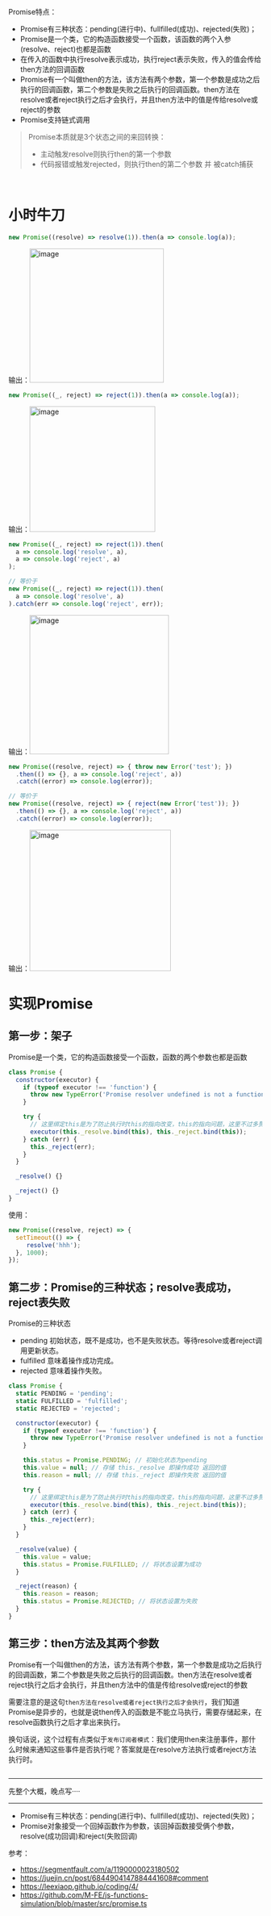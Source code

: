 
Promise特点：
- Promise有三种状态：pending(进行中)、fullfilled(成功)、rejected(失败)；
- Promise是一个类，它的构造函数接受一个函数，该函数的两个入参(resolve、reject)也都是函数
- 在传入的函数中执行resolve表示成功，执行reject表示失败，传入的值会传给then方法的回调函数
- Promise有一个叫做then的方法，该方法有两个参数，第一个参数是成功之后执行的回调函数，第二个参数是失败之后执行的回调函数。then方法在resolve或者reject执行之后才会执行，并且then方法中的值是传给resolve或reject的参数
- Promise支持链式调用

> Promise本质就是3个状态之间的来回转换：
>   - 主动触发resolve则执行then的第一个参数
>   - 代码报错或触发rejected，则执行then的第二个参数 并 被catch捕获

<br>

# 小时牛刀
```js
new Promise((resolve) => resolve(1)).then(a => console.log(a));
```
输出：<img width="266" alt="image" src="https://github.com/Vuact/Blog/assets/74364990/5dcf333f-e942-4696-bacc-af68288d806a">

```js
new Promise((_, reject) => reject(1)).then(a => console.log(a));
```
输出：<img width="249" alt="image" src="https://github.com/Vuact/Blog/assets/74364990/02279dd7-84e3-47dd-b64a-e12d70f3c27e">

```js
new Promise((_, reject) => reject(1)).then(
  a => console.log('resolve', a),
  a => console.log('reject', a)
);

// 等价于
new Promise((_, reject) => reject(1)).then(
  a => console.log('resolve', a)
).catch(err => console.log('reject', err));
```
输出：<img width="276" alt="image" src="https://github.com/Vuact/Blog/assets/74364990/b990b988-8e4a-425b-b8da-0f6e3cd38538">


```js
new Promise((resolve, reject) => { throw new Error('test'); })
  .then(() => {}, a => console.log('reject', a))
  .catch((error) => console.log(error));

// 等价于
new Promise((resolve, reject) => { reject(new Error('test')); })
  .then(() => {}, a => console.log('reject', a))
  .catch((error) => console.log(error));
```
输出：<img width="280" alt="image" src="https://github.com/Vuact/Blog/assets/74364990/c8b2fd82-88be-490c-9161-7fe8ab2fe098">



# 实现Promise

## 第一步：架子

Promise是一个类，它的构造函数接受一个函数，函数的两个参数也都是函数

```js
class Promise {
  constructor(executor) {
    if (typeof executor !== 'function') {
      throw new TypeError('Promise resolver undefined is not a function');
    }

    try {
      // 这里绑定this是为了防止执行时this的指向改变，this的指向问题，这里不过多赘述
      executor(this._resolve.bind(this), this._reject.bind(this));
    } catch (err) {
      this._reject(err);
    }
  }

  _resolve() {}

  _reject() {}
}
```

使用：
```js
new Promise((resolve, reject) => {
  setTimeout(() => {
     resolve('hhh');
  }, 1000);
});
```

## 第二步：Promise的三种状态；resolve表成功，reject表失败

Promise的三种状态
- pending 初始状态，既不是成功，也不是失败状态。等待resolve或者reject调用更新状态。
- fulfilled 意味着操作成功完成。
- rejected 意味着操作失败。

```js
class Promise {
  static PENDING = 'pending';
  static FULFILLED = 'fulfilled';
  static REJECTED = 'rejected';

  constructor(executor) {
    if (typeof executor !== 'function') {
      throw new TypeError('Promise resolver undefined is not a function');
    }

    this.status = Promise.PENDING; // 初始化状态为pending
    this.value = null; // 存储 this._resolve 即操作成功 返回的值
    this.reason = null; // 存储 this._reject 即操作失败 返回的值

    try {
      // 这里绑定this是为了防止执行时this的指向改变，this的指向问题，这里不过多赘述
      executor(this._resolve.bind(this), this._reject.bind(this));
    } catch (err) {
      this._reject(err);
    }
  }

  _resolve(value) {
    this.value = value;
    this.status = Promise.FULFILLED; // 将状态设置为成功
  }

  _reject(reason) {
    this.reason = reason;
    this.status = Promise.REJECTED; // 将状态设置为失败
  }
}
```
## 第三步：then方法及其两个参数

Promise有一个叫做then的方法，该方法有两个参数，第一个参数是成功之后执行的回调函数，第二个参数是失败之后执行的回调函数。then方法在resolve或者reject执行之后才会执行，并且then方法中的值是传给resolve或reject的参数


需要注意的是这句`then方法在resolve或者reject执行之后才会执行`，我们知道Promise是异步的，也就是说then传入的函数是不能立马执行，需要存储起来，在resolve函数执行之后才拿出来执行。

换句话说，这个过程有点类似于`发布订阅者模式`：我们使用then来注册事件，那什么时候来通知这些事件是否执行呢？答案就是在resolve方法执行或者reject方法执行时。

```js
```

--------
先整个大概，晚点写····

---

- Promise有三种状态：pending(进行中)、fullfilled(成功)、rejected(失败)；
- Promise对象接受一个回掉函数作为参数，该回掉函数接受俩个参数，resolve(成功回调)和reject(失败回调)


参考：
- https://segmentfault.com/a/1190000023180502
- https://juejin.cn/post/6844904147884441608#comment
- https://leexiaop.github.io/coding/4/
- https://github.com/M-FE/js-functions-simulation/blob/master/src/promise.ts
